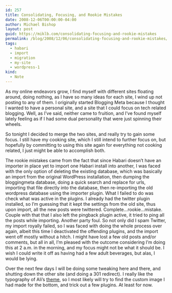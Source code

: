 ```yaml
---
id: 257
title: Consolidating, Focusing, and Rookie Mistakes
date: 2008-12-06T00:00:00-04:00
author: Michael Bishop
layout: post
guid: https://miklb.com/consolidating-focusing-and-rookie-mistakes
permalink: /blog/2008/12/06/consolidating-focusing-and-rookie-mistakes/
tags:
  - habari
  - import
  - migration
  - my-site
  - wordpress-1
kind:
  - Note
---
```

<p>As my online endeavors grow, I find myself with different sites floating around, doing nothing, as I have so many ideas for each site, I wind up not posting to any of them.  I originally started Blogging Meta because I thought I wanted to have a personal site, and a site that I could focus on tech related blogging.  Well, as I’ve said, neither came to fruition, and I’ve found myself lately feeling as if I had some dual personality that were just spinning their wheels.</p>

<p>So tonight I decided to merge the two sites, and really try to gain some focus.  I still have my cooking site, which I still intend to further focus on, but hopefully by committing to using this site again for everything not cooking related, I just might be able to accomplish both.</p>

<p>The rookie mistakes came from the fact that since Habari doesn’t have an importer in place yet to import one Habari install into another, I was faced with the only option of deleting the existing database, which was basically an import from the original WordPress installation, then dumping the bloggingmeta database, doing a quick search and replace for urls, importing that file directly into the database, then re-importing the old wordpress database using the importer plugin.  What I failed to do was check what was active in the plugins.  I already had the twitter plugin installed, so I’m guessing that it kept the settings from the old site, thus upon import, all the new posts were twittered.  Complete…rookie…mistake.  Couple with that that I also left the pingback plugin active, it tried to ping all the posts while importing.  Another party foul.  So not only did I spam Twitter, my import royally failed, so I was faced with doing the whole process over again, albeit this time I deactivated the offending plugins, and the import went off mostly without a hitch.  I might have lost a few old posts and/or comments, but all in all, I’m pleased with the outcome considering I’m doing this at 2 a.m. in the morning, and my focus might not be what it should be.  I wish I could write it off as having had a few adult beverages, but alas, I would be lying.</p>

<p>Over the next few days I will be doing some tweaking here and there, and shutting down the other site (and doing a 301 redirect).  I really like the typography of Ali’s <a href="http://www.awhitebox.com/dark-autumn-a-new-habari-theme">theme</a>, so I most likely will try to find the custom image I had made for the bottom, and trick out a few plugins.  At least for now.</p>